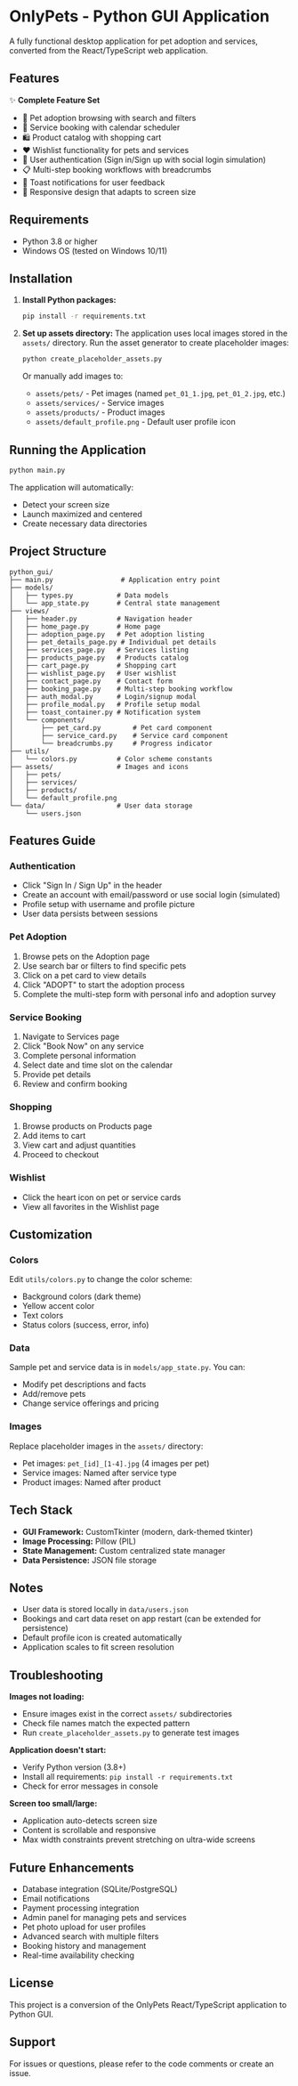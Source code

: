 # OnlyPets - Python GUI Application

A fully functional desktop application for pet adoption and services, converted from the React/TypeScript web application.

## Features

✨ **Complete Feature Set**
- 🐾 Pet adoption browsing with search and filters
- 💇 Service booking with calendar scheduler
- 🛍️ Product catalog with shopping cart
- ❤️ Wishlist functionality for pets and services
- 👤 User authentication (Sign in/Sign up with social login simulation)
- 📋 Multi-step booking workflows with breadcrumbs
- 🔔 Toast notifications for user feedback
- 📱 Responsive design that adapts to screen size

## Requirements

- Python 3.8 or higher
- Windows OS (tested on Windows 10/11)

## Installation

1. **Install Python packages:**
   ```bash
   pip install -r requirements.txt
   ```

2. **Set up assets directory:**
   The application uses local images stored in the `assets/` directory. Run the asset generator to create placeholder images:
   ```bash
   python create_placeholder_assets.py
   ```
   
   Or manually add images to:
   - `assets/pets/` - Pet images (named `pet_01_1.jpg`, `pet_01_2.jpg`, etc.)
   - `assets/services/` - Service images
   - `assets/products/` - Product images
   - `assets/default_profile.png` - Default user profile icon

## Running the Application

```bash
python main.py
```

The application will automatically:
- Detect your screen size
- Launch maximized and centered
- Create necessary data directories

## Project Structure

```
python_gui/
├── main.py                 # Application entry point
├── models/
│   ├── types.py           # Data models
│   └── app_state.py       # Central state management
├── views/
│   ├── header.py          # Navigation header
│   ├── home_page.py       # Home page
│   ├── adoption_page.py   # Pet adoption listing
│   ├── pet_details_page.py # Individual pet details
│   ├── services_page.py   # Services listing
│   ├── products_page.py   # Products catalog
│   ├── cart_page.py       # Shopping cart
│   ├── wishlist_page.py   # User wishlist
│   ├── contact_page.py    # Contact form
│   ├── booking_page.py    # Multi-step booking workflow
│   ├── auth_modal.py      # Login/signup modal
│   ├── profile_modal.py   # Profile setup modal
│   ├── toast_container.py # Notification system
│   └── components/
│       ├── pet_card.py        # Pet card component
│       ├── service_card.py    # Service card component
│       └── breadcrumbs.py     # Progress indicator
├── utils/
│   └── colors.py          # Color scheme constants
├── assets/                # Images and icons
│   ├── pets/
│   ├── services/
│   ├── products/
│   └── default_profile.png
└── data/                  # User data storage
    └── users.json

```

## Features Guide

### Authentication
- Click "Sign In / Sign Up" in the header
- Create an account with email/password or use social login (simulated)
- Profile setup with username and profile picture
- User data persists between sessions

### Pet Adoption
1. Browse pets on the Adoption page
2. Use search bar or filters to find specific pets
3. Click on a pet card to view details
4. Click "ADOPT" to start the adoption process
5. Complete the multi-step form with personal info and adoption survey

### Service Booking
1. Navigate to Services page
2. Click "Book Now" on any service
3. Complete personal information
4. Select date and time slot on the calendar
5. Provide pet details
6. Review and confirm booking

### Shopping
1. Browse products on Products page
2. Add items to cart
3. View cart and adjust quantities
4. Proceed to checkout

### Wishlist
- Click the heart icon on pet or service cards
- View all favorites in the Wishlist page

## Customization

### Colors
Edit `utils/colors.py` to change the color scheme:
- Background colors (dark theme)
- Yellow accent color
- Text colors
- Status colors (success, error, info)

### Data
Sample pet and service data is in `models/app_state.py`. You can:
- Modify pet descriptions and facts
- Add/remove pets
- Change service offerings and pricing

### Images
Replace placeholder images in the `assets/` directory:
- Pet images: `pet_[id]_[1-4].jpg` (4 images per pet)
- Service images: Named after service type
- Product images: Named after product

## Tech Stack

- **GUI Framework:** CustomTkinter (modern, dark-themed tkinter)
- **Image Processing:** Pillow (PIL)
- **State Management:** Custom centralized state manager
- **Data Persistence:** JSON file storage

## Notes

- User data is stored locally in `data/users.json`
- Bookings and cart data reset on app restart (can be extended for persistence)
- Default profile icon is created automatically
- Application scales to fit screen resolution

## Troubleshooting

**Images not loading:**
- Ensure images exist in the correct `assets/` subdirectories
- Check file names match the expected pattern
- Run `create_placeholder_assets.py` to generate test images

**Application doesn't start:**
- Verify Python version (3.8+)
- Install all requirements: `pip install -r requirements.txt`
- Check for error messages in console

**Screen too small/large:**
- Application auto-detects screen size
- Content is scrollable and responsive
- Max width constraints prevent stretching on ultra-wide screens

## Future Enhancements

- Database integration (SQLite/PostgreSQL)
- Email notifications
- Payment processing integration
- Admin panel for managing pets and services
- Pet photo upload for user profiles
- Advanced search with multiple filters
- Booking history and management
- Real-time availability checking

## License

This project is a conversion of the OnlyPets React/TypeScript application to Python GUI.

## Support

For issues or questions, please refer to the code comments or create an issue.
